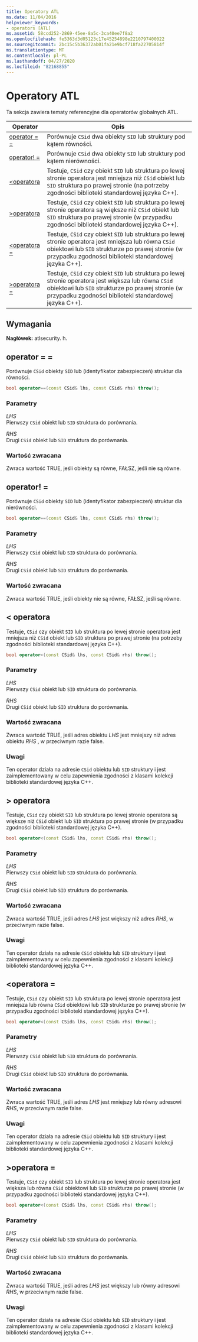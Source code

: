 ```yaml
---
title: Operatory ATL
ms.date: 11/04/2016
helpviewer_keywords:
- operators [ATL]
ms.assetid: 58ccd252-2869-45ee-8a5c-3ca40ee7f8a2
ms.openlocfilehash: fe5363d3d05123c17e45254898e2210797400022
ms.sourcegitcommit: 2bc15c5b36372ab01fa21e9bcf718fa22705814f
ms.translationtype: MT
ms.contentlocale: pl-PL
ms.lasthandoff: 04/27/2020
ms.locfileid: "82168855"
---
```

# <a name="atl-operators"></a>Operatory ATL

Ta sekcja zawiera tematy referencyjne dla operatorów globalnych ATL.

|Operator|Opis|
|--------------|-----------------|
|[operator = =](#operator_eq_eq)|Porównuje `CSid` dwa obiekty `SID` lub struktury pod kątem równości.|
|[operator! =](#operator_neq)|Porównuje `CSid` dwa obiekty `SID` lub struktury pod kątem nierówności.|
|[<operatora](#operator_lt)|Testuje, `CSid` czy obiekt `SID` lub struktura po lewej stronie operatora jest mniejsza niż `CSid` obiekt lub `SID` struktura po prawej stronie (na potrzeby zgodności biblioteki standardowej języka C++).|
|[>operatora](#operator_gt)|Testuje, `CSid` czy obiekt `SID` lub struktura po lewej stronie operatora są większe niż `CSid` obiekt lub `SID` struktura po prawej stronie (w przypadku zgodności biblioteki standardowej języka C++).|
|[<operatora =](#operator_lt__eq)|Testuje, `CSid` czy obiekt `SID` lub struktura po lewej stronie operatora jest mniejsza lub równa `CSid` obiektowi lub `SID` strukturze po prawej stronie (w przypadku zgodności biblioteki standardowej języka C++).|
|[>operatora =](#operator_gt__eq)|Testuje, `CSid` czy obiekt `SID` lub struktura po lewej stronie operatora jest większa lub równa `CSid` obiektowi lub `SID` strukturze po prawej stronie (w przypadku zgodności biblioteki standardowej języka C++).|

## <a name="requirements"></a>Wymagania

**Nagłówek:** atlsecurity. h.

## <a name="operator-"></a><a name="operator_eq_eq"></a>operator = =

Porównuje `CSid` obiekty `SID` lub (identyfikator zabezpieczeń) struktur dla równości.

```cpp
bool operator==(const CSid& lhs, const CSid& rhs) throw();
```

### <a name="parameters"></a>Parametry

*LHS*<br/>
Pierwszy `CSid` obiekt lub `SID` struktura do porównania.

*RHS*<br/>
Drugi `CSid` obiekt lub `SID` struktura do porównania.

### <a name="return-value"></a>Wartość zwracana

Zwraca wartość TRUE, jeśli obiekty są równe, FAŁSZ, jeśli nie są równe.

## <a name="operator-"></a><a name="operator_neq"></a>operator! =

Porównuje `CSid` obiekty `SID` lub (identyfikator zabezpieczeń) struktur dla nierówności.

```cpp
bool operator==(const CSid& lhs, const CSid& rhs) throw();
```

### <a name="parameters"></a>Parametry

*LHS*<br/>
Pierwszy `CSid` obiekt lub `SID` struktura do porównania.

*RHS*<br/>
Drugi `CSid` obiekt lub `SID` struktura do porównania.

### <a name="return-value"></a>Wartość zwracana

Zwraca wartość TRUE, jeśli obiekty nie są równe, FAŁSZ, jeśli są równe.

## <a name="operator-"></a><a name="operator_lt"></a>< operatora

Testuje, `CSid` czy obiekt `SID` lub struktura po lewej stronie operatora jest mniejsza niż `CSid` obiekt lub `SID` struktura po prawej stronie (na potrzeby zgodności biblioteki standardowej języka C++).

```cpp
bool operator<(const CSid& lhs, const CSid& rhs) throw();
```

### <a name="parameters"></a>Parametry

*LHS*<br/>
Pierwszy `CSid` obiekt lub `SID` struktura do porównania.

*RHS*<br/>
Drugi `CSid` obiekt lub `SID` struktura do porównania.

### <a name="return-value"></a>Wartość zwracana

Zwraca wartość TRUE, jeśli adres obiektu *LHS* jest mniejszy niż adres obiektu *RHS* , w przeciwnym razie false.

### <a name="remarks"></a>Uwagi

Ten operator działa na adresie `CSid` obiektu lub `SID` struktury i jest zaimplementowany w celu zapewnienia zgodności z klasami kolekcji biblioteki standardowej języka C++.

## <a name="operator-"></a><a name="operator_gt"></a>> operatora

Testuje, `CSid` czy obiekt `SID` lub struktura po lewej stronie operatora są większe niż `CSid` obiekt lub `SID` struktura po prawej stronie (w przypadku zgodności biblioteki standardowej języka C++).

```cpp
bool operator<(const CSid& lhs, const CSid& rhs) throw();
```

### <a name="parameters"></a>Parametry

*LHS*<br/>
Pierwszy `CSid` obiekt lub `SID` struktura do porównania.

*RHS*<br/>
Drugi `CSid` obiekt lub `SID` struktura do porównania.

### <a name="return-value"></a>Wartość zwracana

Zwraca wartość TRUE, jeśli adres *LHS* jest większy niż adres *RHS*, w przeciwnym razie false.

### <a name="remarks"></a>Uwagi

Ten operator działa na adresie `CSid` obiektu lub `SID` struktury i jest zaimplementowany w celu zapewnienia zgodności z klasami kolekcji biblioteki standardowej języka C++.

## <a name="operator-"></a><a name="operator_lt__eq"></a><operatora =

Testuje, `CSid` czy obiekt `SID` lub struktura po lewej stronie operatora jest mniejsza lub równa `CSid` obiektowi lub `SID` strukturze po prawej stronie (w przypadku zgodności biblioteki standardowej języka C++).

```cpp
bool operator<(const CSid& lhs, const CSid& rhs) throw();
```

### <a name="parameters"></a>Parametry

*LHS*<br/>
Pierwszy `CSid` obiekt lub `SID` struktura do porównania.

*RHS*<br/>
Drugi `CSid` obiekt lub `SID` struktura do porównania.

### <a name="return-value"></a>Wartość zwracana

Zwraca wartość TRUE, jeśli adres *LHS* jest mniejszy lub równy adresowi *RHS*, w przeciwnym razie false.

### <a name="remarks"></a>Uwagi

Ten operator działa na adresie `CSid` obiektu lub `SID` struktury i jest zaimplementowany w celu zapewnienia zgodności z klasami kolekcji biblioteki standardowej języka C++.

## <a name="operator-"></a><a name="operator_gt__eq"></a>>operatora =

Testuje, `CSid` czy obiekt `SID` lub struktura po lewej stronie operatora jest większa lub równa `CSid` obiektowi lub `SID` strukturze po prawej stronie (w przypadku zgodności biblioteki standardowej języka C++).

```cpp
bool operator<(const CSid& lhs, const CSid& rhs) throw();
```

### <a name="parameters"></a>Parametry

*LHS*<br/>
Pierwszy `CSid` obiekt lub `SID` struktura do porównania.

*RHS*<br/>
Drugi `CSid` obiekt lub `SID` struktura do porównania.

### <a name="return-value"></a>Wartość zwracana

Zwraca wartość TRUE, jeśli adres *LHS* jest większy lub równy adresowi *RHS*, w przeciwnym razie false.

### <a name="remarks"></a>Uwagi

Ten operator działa na adresie `CSid` obiektu lub `SID` struktury i jest zaimplementowany w celu zapewnienia zgodności z klasami kolekcji biblioteki standardowej języka C++.
